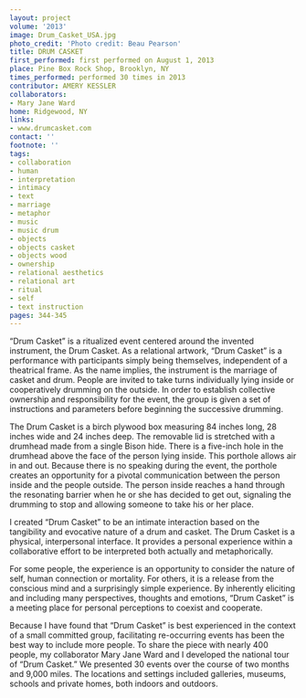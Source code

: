 ```yaml
---
layout: project
volume: '2013'
image: Drum_Casket_USA.jpg
photo_credit: 'Photo credit: Beau Pearson'
title: DRUM CASKET
first_performed: first performed on August 1, 2013
place: Pine Box Rock Shop, Brooklyn, NY
times_performed: performed 30 times in 2013
contributor: AMERY KESSLER
collaborators:
- Mary Jane Ward
home: Ridgewood, NY
links:
- www.drumcasket.com
contact: ''
footnote: ''
tags:
- collaboration
- human
- interpretation
- intimacy
- text
- marriage
- metaphor
- music
- music drum
- objects
- objects casket
- objects wood
- ownership
- relational aesthetics
- relational art
- ritual
- self
- text instruction
pages: 344-345
---
```


“Drum Casket” is a ritualized event centered around the invented instrument, the Drum Casket. As a relational artwork, “Drum Casket” is a performance with participants simply being themselves, independent of a theatrical frame. As the name implies, the instrument is the marriage of casket and drum. People are invited to take turns individually lying inside or cooperatively drumming on the outside. In order to establish collective ownership and responsibility for the event, the group is given a set of instructions and parameters before beginning the successive drumming.

The Drum Casket is a birch plywood box measuring 84 inches long, 28 inches wide and 24 inches deep. The removable lid is stretched with a drumhead made from a single Bison hide. There is a five-inch hole in the drumhead above the face of the person lying inside. This porthole allows air in and out. Because there is no speaking during the event, the porthole creates an opportunity for a pivotal communication between the person inside and the people outside. The person inside reaches a hand through the resonating barrier when he or she has decided to get out, signaling the drumming to stop and allowing someone to take his or her place.

I created “Drum Casket” to be an intimate interaction based on the tangibility and evocative nature of a drum and casket. The Drum Casket is a physical, interpersonal interface. It provides a personal experience within a collaborative effort to be interpreted both actually and metaphorically.

For some people, the experience is an opportunity to consider the nature of self, human connection or mortality. For others, it is a release from the conscious mind and a surprisingly simple experience. By inherently eliciting and including many perspectives, thoughts and emotions, “Drum Casket” is a meeting place for personal perceptions to coexist and cooperate.

Because I have found that “Drum Casket” is best experienced in the context of a small committed group, facilitating re-occurring events has been the best way to include more people. To share the piece with nearly 400 people, my collaborator Mary Jane Ward and I developed the national tour of “Drum Casket.” We presented 30 events over the course of two months and 9,000 miles. The locations and settings included galleries, museums, schools and private homes, both indoors and outdoors.
